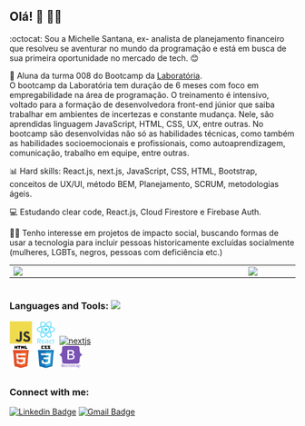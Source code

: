 ## Olá! 👋 :woman_technologist: 

:octocat: Sou a Michelle Santana, ex- analista de planejamento financeiro que resolveu se aventurar no mundo da programação e está em busca de sua primeira oportunidade no mercado de tech. :blush:

💛 Aluna da turma 008 do Bootcamp da [Laboratória](https://www.laboratoria.la/br). <br>
O bootcamp da Laboratória tem duração de 6 meses com foco em empregabilidade na área de programação. O treinamento é intensivo, voltado para a formação de desenvolvedora front-end júnior que saiba trabalhar em ambientes de incertezas e constante mudança. Nele, são aprendidas linguagem JavaScript, HTML, CSS, UX, entre outras. 
No bootcamp são desenvolvidas não só as habilidades técnicas, como também as habilidades socioemocionais e profissionais, como autoaprendizagem, comunicação, trabalho em equipe, entre outras. 

:bar_chart: Hard skills: React.js, next.js, JavaScript, CSS, HTML, Bootstrap, conceitos de UX/UI, método BEM, Planejamento, SCRUM, metodologias ágeis.

:computer: Estudando clear code, React.js, Cloud Firestore e Firebase Auth.

:rainbow_flag: Tenho interesse em projetos de impacto social, buscando formas de usar a tecnologia para incluir pessoas historicamente excluídas socialmente (mulheres, LGBTs, negros, pessoas com deficiência etc.)


<center>
  <table>
    <tr>
        <td><img width="400px" align="left" src="https://github-readme-stats.vercel.app/api/top-langs/?username=asmih&layout=compact&theme=tokyonight" /></td>
        <td><img width="495px" align="left" src="https://github-readme-stats.vercel.app/api?username=asmih&theme=tokyonight" /></td>
    </tr>   
  </table>
</center>

#
<h3 align="left">Languages and Tools: <img src="https://media.giphy.com/media/WUlplcMpOCEmTGBtBW/giphy.gif" width="30"></h3>
<p align="left"> 

<a href="https://developer.mozilla.org/en-US/docs/Web/JavaScript" target="_blank"> <img src="https://raw.githubusercontent.com/devicons/devicon/master/icons/javascript/javascript-original.svg" alt="javascript" width="40" height="40"/></a>
<a href="https://reactjs.org/" target="_blank"> <img src="https://raw.githubusercontent.com/devicons/devicon/master/icons/react/react-original-wordmark.svg" alt="react" width="40" height="40"/></a>
<a href="https://nextjs.org/" target="_blank" rel="noreferrer"> <img src="https://cdn.jsdelivr.net/gh/devicons/devicon/icons/nextjs/nextjs-original.svg" alt="nextjs" width="40" height="40"/></a>		
<a href="https://www.w3.org/html/" target="_blank"> <img src="https://raw.githubusercontent.com/devicons/devicon/master/icons/html5/html5-original-wordmark.svg" alt="html5" width="40" height="40"/></a> 
<a href="https://www.w3schools.com/css/" target="_blank"> <img src="https://raw.githubusercontent.com/devicons/devicon/master/icons/css3/css3-original-wordmark.svg" alt="css3" width="40" height="40"/></a>
<a href="https://getbootstrap.com" target="_blank"> <img src="https://raw.githubusercontent.com/devicons/devicon/master/icons/bootstrap/bootstrap-plain-wordmark.svg" alt="bootstrap" width="40" height="40"/> </a> 
	
</p>

##

<h3 align="left">Connect with me:</h3>
<div>  

[![Linkedin Badge](https://img.shields.io/badge/-LinkedIn-blue?style=flat-square&logo=Linkedin&logoColor=white&link=https://www.linkedin.com/in/michelle-de-araujo-santana/)](https://www.linkedin.com/in/michelle-de-araujo-santana/)
[![Gmail Badge](https://img.shields.io/badge/-Gmail-c14438?style=flat-square&logo=Gmail&logoColor=white&link=mailto:michelledearaujo2@gmail.com)](mailto:michelledearaujo2@gmail.com)


